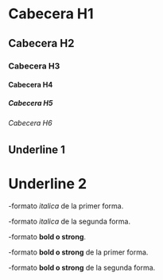 # Cabecera H1 
## Cabecera H2 
### Cabecera H3
#### Cabecera H4 
##### Cabecera H5 
###### Cabecera H6 

Underline 1 
-----------

Underline 2
===========

-formato *italica* de la primer forma.

-formato _italica_ de la segunda forma.

-formato **bold o strong**.

-formato **bold o strong** de la primer forma.

-formato __bold o strong__ de la segunda forma.